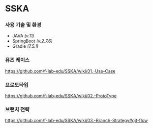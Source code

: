 # SSKA

### 사용 기술 및 환경
- JAVA *(v.11)*
- SpringBoot *(v.2.7.6)*
- Gradle *(7.5.1)*

### 유즈 케이스
https://github.com/f-lab-edu/SSKA/wiki/01.-Use-Case

### 프로토타입
https://github.com/f-lab-edu/SSKA/wiki/02.-ProtoType

### 브랜치 전략
https://github.com/f-lab-edu/SSKA/wiki/03.-Branch-Strategy#git-flow
